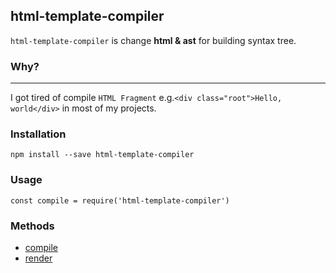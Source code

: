 ## html-template-compiler

`html-template-compiler` is change **html & ast** for building syntax tree.

### Why?

---

I got tired of compile `HTML Fragment` e.g.`<div class="root">Hello, world</div>` in most of my projects.

### Installation

```
npm install --save html-template-compiler
```

### Usage

```
const compile = require('html-template-compiler')
```

### Methods

- [compile](docs/compile.md)
- [render](docs/render.md)

